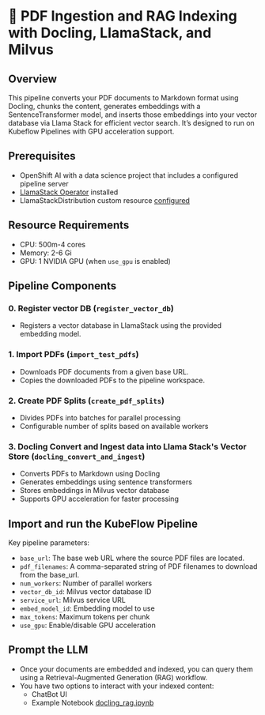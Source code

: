 # 🚀 PDF Ingestion and RAG Indexing with Docling, LlamaStack, and Milvus

## Overview

This pipeline converts your PDF documents to Markdown format using Docling, chunks the content, generates embeddings with a SentenceTransformer model, and inserts those embeddings into your vector database via Llama Stack for efficient vector search. It’s designed to run on Kubeflow Pipelines with GPU acceleration support.

## Prerequisites

- OpenShift AI with a data science project that includes a configured pipeline server
- [LlamaStack Operator](https://github.com/opendatahub-io/llama-stack-k8s-operator) installed
- LlamaStackDistribution custom resource [configured](../../../stack/README.md)

## Resource Requirements

- CPU: 500m-4 cores
- Memory: 2-6 Gi
- GPU: 1 NVIDIA GPU (when `use_gpu` is enabled)

## Pipeline Components

### 0. Register vector DB (`register_vector_db`)

- Registers a vector database in LlamaStack using the provided embedding model.

### 1. Import PDFs (`import_test_pdfs`)

- Downloads PDF documents from a given base URL.
- Copies the downloaded PDFs to the pipeline workspace.

### 2. Create PDF Splits (`create_pdf_splits`)

- Divides PDFs into batches for parallel processing
- Configurable number of splits based on available workers

### 3. Docling Convert and Ingest data into Llama Stack's Vector Store (`docling_convert_and_ingest`)

- Converts PDFs to Markdown using Docling
- Generates embeddings using sentence transformers
- Stores embeddings in Milvus vector database
- Supports GPU acceleration for faster processing

## Import and run the KubeFlow Pipeline

Key pipeline parameters:

- `base_url`: The base web URL where the source PDF files are located.
- `pdf_filenames`: A comma-separated string of PDF filenames to download from the base_url.
- `num_workers`: Number of parallel workers
- `vector_db_id`: Milvus vector database ID
- `service_url`: Milvus service URL
- `embed_model_id`: Embedding model to use
- `max_tokens`: Maximum tokens per chunk
- `use_gpu`: Enable/disable GPU acceleration

## Prompt the LLM

- Once your documents are embedded and indexed, you can query them using a Retrieval-Augmented Generation (RAG) workflow.
- You have two options to interact with your indexed content:
  - ChatBot UI
  - Example Notebook [docling_rag.ipynb](docling_rag.ipynb)
